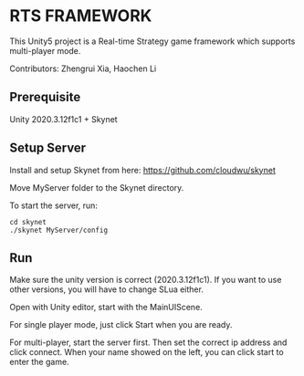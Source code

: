 # RTS FRAMEWORK
 This Unity5 project is a Real-time Strategy game framework which supports multi-player mode.
 
 Contributors: Zhengrui Xia, Haochen Li
 
## Prerequisite
 Unity 2020.3.12f1c1 + Skynet
 
## Setup Server
 Install and setup Skynet from here: https://github.com/cloudwu/skynet
 
 Move MyServer folder to the Skynet directory.
 
 To start the server, run:
 ```
 cd skynet
 ./skynet MyServer/config
 ```
 
## Run
 Make sure the unity version is correct (2020.3.12f1c1). If you want to use other versions, you will have to change SLua either.
 
 Open with Unity editor, start with the MainUIScene.
 
 For single player mode, just click Start when you are ready.
 
 For multi-player, start the server first. Then set the correct ip address and click connect. When your name showed on the left, you can click start to enter the game.
